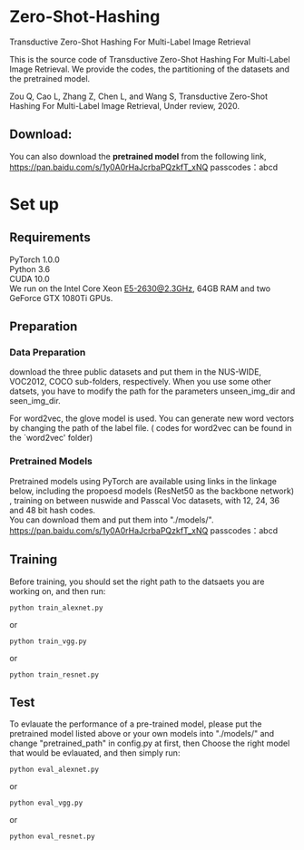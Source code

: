 # Zero-Shot-Hashing
Transductive Zero-Shot Hashing For Multi-Label Image Retrieval


This is the source code of Transductive Zero-Shot Hashing For Multi-Label Image Retrieval. We provide the codes, the partitioning of the datasets and the pretrained model.

Zou Q, Cao L, Zhang Z, Chen L, and Wang S, Transductive Zero-Shot Hashing For Multi-Label Image Retrieval, Under review, 2020.


## Download:

You can also download the **pretrained model** from the following link,  
https://pan.baidu.com/s/1y0A0rHaJcrbaPQzkfT_xNQ 
passcodes：abcd 

# Set up
## Requirements
PyTorch 1.0.0  
Python 3.6  
CUDA 10.0  
We run on the Intel Core Xeon E5-2630@2.3GHz, 64GB RAM and two GeForce GTX 1080Ti GPUs.

## Preparation
### Data Preparation
download the three public datasets and put them in the NUS-WIDE, VOC2012, COCO sub-folders, respectively. When you use some other datsets, you have to modify the path for the parameters unseen_img_dir and seen_img_dir.  

For word2vec, the glove model is used. You can generate new word vectors by changing the path of the label file. ( codes for word2vec can be found in the `word2vec' folder)

### Pretrained Models
Pretrained models using PyTorch are available using links in the linkage below, including the propoesd models (ResNet50 as the backbone network) , training on between nuswide and Passcal Voc datasets, with 12, 24, 36 and 48 bit hash codes.   
You can download them and put them into "./models/".  
https://pan.baidu.com/s/1y0A0rHaJcrbaPQzkfT_xNQ 
passcodes：abcd 

## Training
Before training, you should set the right path to the datsaets you are working on, and then run:  
```
python train_alexnet.py
```
or  
```
python train_vgg.py
```
or  
```
python train_resnet.py
```

## Test
To evlauate the performance of a pre-trained model, please put the pretrained model listed above or your own models into "./models/" and change "pretrained_path" in config.py at first, then Choose the right model that would be evlauated, and then simply run:  
```
python eval_alexnet.py
```
or  
```
python eval_vgg.py
```
or  
```
python eval_resnet.py
```


